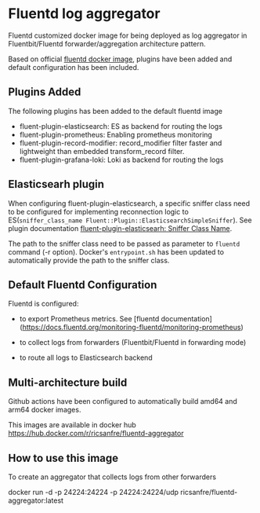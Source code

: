Fluentd log aggregator
=========

Fluentd customized docker image for being deployed as log aggregator in Fluentbit/Fluentd forwarder/aggregation architecture pattern.

Based on official [fluentd docker image](https://github.com/fluent/fluentd-docker-image), plugins have been added and default configuration has been included.


Plugins Added
------------

The following plugins has been added to the default fluentd image
- fluent-plugin-elasticsearch: ES as backend for routing the logs
- fluent-plugin-prometheus: Enabling prometheus monitoring
- fluent-plugin-record-modifier: record_modifier filter faster and lightweight than embedded transform_record filter.
- fluent-plugin-grafana-loki: Loki as backend for routing the logs

## Elasticsearh plugin

 When configuring fluent-plugin-elasticsearch, a specific sniffer class need to be configured for implementing reconnection logic to ES(`sniffer_class_name Fluent::Plugin::ElasticsearchSimpleSniffer`). See plugin documentation [fluent-plugin-elasticsearh: Sniffer Class Name](https://github.com/uken/fluent-plugin-elasticsearch#sniffer-class-name).

 The path to the sniffer class need to be passed as parameter to `fluentd` command (-r option). Docker's `entrypoint.sh` has been updated to automatically provide the path to the sniffer class.


Default Fluentd Configuration
--------------

Fluentd is configured:

 - to export Prometheus metrics. See [fluentd documentation] (https://docs.fluentd.org/monitoring-fluentd/monitoring-prometheus)

 - to collect logs from forwarders (Fluentbit/Fluentd in forwarding mode)

 - to route all logs to Elasticsearch backend


Multi-architecture build
--------------
Github actions have been configured to automatically build amd64 and arm64 docker images.

This images are available in docker hub https://hub.docker.com/r/ricsanfre/fluentd-aggregator

How to use this image
--------------

To create an aggregator that collects logs from other forwarders

docker run -d -p 24224:24224 -p 24224:24224/udp ricsanfre/fluentd-aggregator:latest
